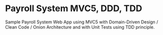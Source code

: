 # Payroll System MVC5, DDD, TDD
Sample Payroll System Web App using MVC5 with Domain-Driven Design / Clean Code / Onion Architecture and with Unit Tests using TDD principle.
